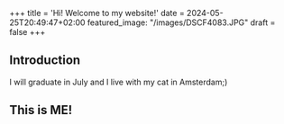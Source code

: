 +++
title = 'Hi! Welcome to my website!'
date = 2024-05-25T20:49:47+02:00
featured_image: "/images/DSCF4083.JPG"
draft = false
+++
## Introduction

I will graduate in July and I live with my cat in Amsterdam;)

## This is ME!
